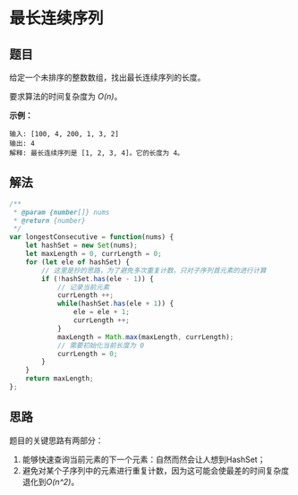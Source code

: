 # 最长连续序列
## 题目
给定一个未排序的整数数组，找出最长连续序列的长度。

要求算法的时间复杂度为 *O(n)*。

**示例：**
```
输入: [100, 4, 200, 1, 3, 2]
输出: 4
解释: 最长连续序列是 [1, 2, 3, 4]。它的长度为 4。
```

## 解法
```js
/**
 * @param {number[]} nums
 * @return {number}
 */
var longestConsecutive = function(nums) {
    let hashSet = new Set(nums);
    let maxLength = 0, currLength = 0;
    for (let ele of hashSet) {
        // 这里是抄的思路，为了避免多次重复计数，只对子序列首元素的进行计算
        if (!hashSet.has(ele - 1)) {
            // 记录当前元素
            currLength ++;
            while(hashSet.has(ele + 1)) {
                ele = ele + 1;
                currLength ++;
            }
            maxLength = Math.max(maxLength, currLength);
            // 需要初始化当前长度为 0
            currLength = 0;
        }
    }
    return maxLength;
};
```
## 思路
题目的关键思路有两部分：
1. 能够快速查询当前元素的下一个元素：自然而然会让人想到HashSet；
2. 避免对某个子序列中的元素进行重复计数，因为这可能会使最差的时间复杂度退化到*O(n^2)*。
